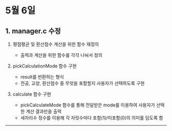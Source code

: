 # 5월 6일

## **1. manager.c 수정**
1. 평점평균 및 환산점수 계산을 위한 함수 재정의
   - 출력과 계산을 위한 함수를 각각 나눠서 정의

2. pickCalculationMode 함수 구현
   - result를 반환하는 형식
   - 전공, 교양, 환산점수 중 무엇을 포함할지 사용자가 선택하도록 구현

3. calculate 함수 구현
   - pickCalculateMode 함수를 통해 전달받은 mode를 이용하여 사용자가 선택한 계산 결과만을 출력
   - 세자리수 정수를 이용해 각 자릿수마다 포함(1)/미포함(0)의 의미를 담도록 함
---
